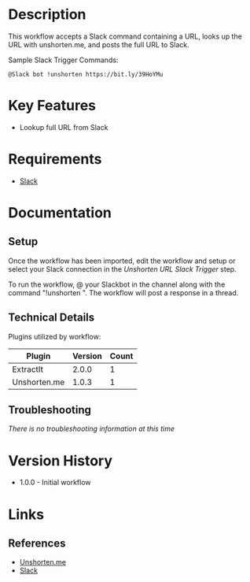 # Description

This workflow accepts a Slack command containing a URL, looks up the URL with unshorten.me, and posts the full URL to Slack.

Sample Slack Trigger Commands:

`@Slack bot !unshorten https://bit.ly/39HoYMu`

# Key Features

* Lookup full URL from Slack

# Requirements

* [Slack](https://insightconnect.help.rapid7.com/docs/configure-slack-for-chatops)

# Documentation

## Setup

Once the workflow has been imported, edit the workflow and setup or select your Slack connection in the _Unshorten URL Slack Trigger_ step.

To run the workflow, @ your Slackbot in the channel along with the command "!unshorten <URL>". The workflow will post a response in a thread.

## Technical Details

Plugins utilized by workflow:

|Plugin|Version|Count|
|----|----|--------|
|ExtractIt|2.0.0|1|
|Unshorten.me|1.0.3|1|

## Troubleshooting

_There is no troubleshooting information at this time_

# Version History

* 1.0.0 - Initial workflow

# Links

## References

* [Unshorten.me](https://unshorten.me)
* [Slack](https://slack.com)